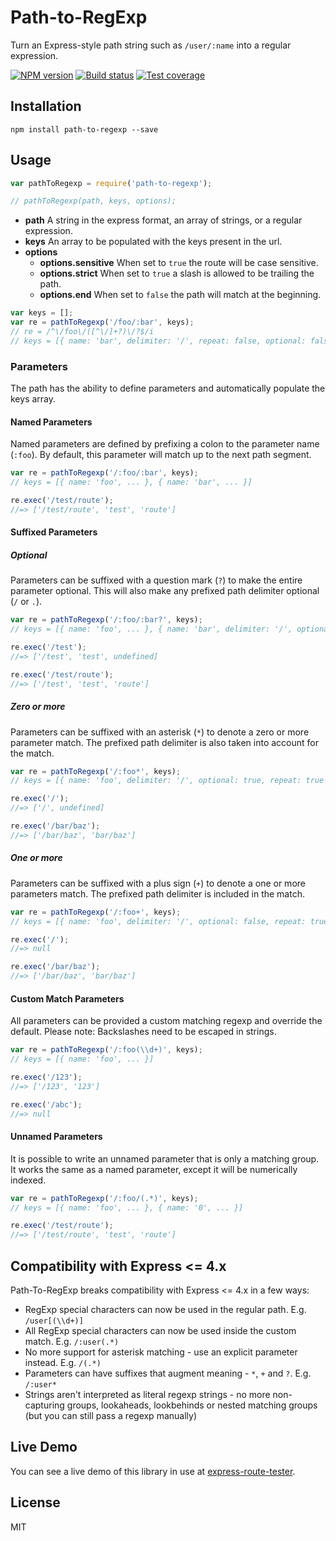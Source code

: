 # Path-to-RegExp

Turn an Express-style path string such as `/user/:name` into a regular expression.

[![NPM version][npm-image]][npm-url]
[![Build status][travis-image]][travis-url]
[![Test coverage][coveralls-image]][coveralls-url]

## Installation

```
npm install path-to-regexp --save
```

## Usage

```javascript
var pathToRegexp = require('path-to-regexp');

// pathToRegexp(path, keys, options);
```

- **path** A string in the express format, an array of strings, or a regular expression.
- **keys** An array to be populated with the keys present in the url.
- **options**
  - **options.sensitive** When set to `true` the route will be case sensitive.
  - **options.strict** When set to `true` a slash is allowed to be trailing the path.
  - **options.end** When set to `false` the path will match at the beginning.

```javascript
var keys = [];
var re = pathToRegexp('/foo/:bar', keys);
// re = /^\/foo\/([^\/]+?)\/?$/i
// keys = [{ name: 'bar', delimiter: '/', repeat: false, optional: false }]
```

### Parameters

The path has the ability to define parameters and automatically populate the keys array.

#### Named Parameters

Named parameters are defined by prefixing a colon to the parameter name (`:foo`). By default, this parameter will match up to the next path segment.

```js
var re = pathToRegexp('/:foo/:bar', keys);
// keys = [{ name: 'foo', ... }, { name: 'bar', ... }]

re.exec('/test/route');
//=> ['/test/route', 'test', 'route']
```

#### Suffixed Parameters

##### Optional

Parameters can be suffixed with a question mark (`?`) to make the entire parameter optional. This will also make any prefixed path delimiter optional (`/` or `.`).

```js
var re = pathToRegexp('/:foo/:bar?', keys);
// keys = [{ name: 'foo', ... }, { name: 'bar', delimiter: '/', optional: true, repeat: false }]

re.exec('/test');
//=> ['/test', 'test', undefined]

re.exec('/test/route');
//=> ['/test', 'test', 'route']
```

##### Zero or more

Parameters can be suffixed with an asterisk (`*`) to denote a zero or more parameter match. The prefixed path delimiter is also taken into account for the match.

```js
var re = pathToRegexp('/:foo*', keys);
// keys = [{ name: 'foo', delimiter: '/', optional: true, repeat: true }]

re.exec('/');
//=> ['/', undefined]

re.exec('/bar/baz');
//=> ['/bar/baz', 'bar/baz']
```

##### One or more

Parameters can be suffixed with a plus sign (`+`) to denote a one or more parameters match. The prefixed path delimiter is included in the match.

```js
var re = pathToRegexp('/:foo+', keys);
// keys = [{ name: 'foo', delimiter: '/', optional: false, repeat: true }]

re.exec('/');
//=> null

re.exec('/bar/baz');
//=> ['/bar/baz', 'bar/baz']
```

#### Custom Match Parameters

All parameters can be provided a custom matching regexp and override the default. Please note: Backslashes need to be escaped in strings.

```js
var re = pathToRegexp('/:foo(\\d+)', keys);
// keys = [{ name: 'foo', ... }]

re.exec('/123');
//=> ['/123', '123']

re.exec('/abc');
//=> null
```

#### Unnamed Parameters

It is possible to write an unnamed parameter that is only a matching group. It works the same as a named parameter, except it will be numerically indexed.

```js
var re = pathToRegexp('/:foo/(.*)', keys);
// keys = [{ name: 'foo', ... }, { name: '0', ... }]

re.exec('/test/route');
//=> ['/test/route', 'test', 'route']
```

## Compatibility with Express <= 4.x

Path-To-RegExp breaks compatibility with Express <= 4.x in a few ways:

* RegExp special characters can now be used in the regular path. E.g. `/user[(\\d+)]`
* All RegExp special characters can now be used inside the custom match. E.g. `/:user(.*)`
* No more support for asterisk matching - use an explicit parameter instead. E.g. `/(.*)`
* Parameters can have suffixes that augment meaning - `*`, `+` and `?`. E.g. `/:user*`
* Strings aren't interpreted as literal regexp strings - no more non-capturing groups, lookaheads, lookbehinds or nested matching groups (but you can still pass a regexp manually)

## Live Demo

You can see a live demo of this library in use at [express-route-tester](http://forbeslindesay.github.com/express-route-tester/).

## License

MIT

[npm-image]: https://img.shields.io/npm/v/path-to-regexp.svg?style=flat
[npm-url]: https://npmjs.org/package/path-to-regexp
[travis-image]: https://img.shields.io/travis/component/path-to-regexp.svg?style=flat
[travis-url]: https://travis-ci.org/component/path-to-regexp
[coveralls-image]: https://img.shields.io/coveralls/component/path-to-regexp.svg?style=flat
[coveralls-url]: https://coveralls.io/r/component/path-to-regexp?branch=master

